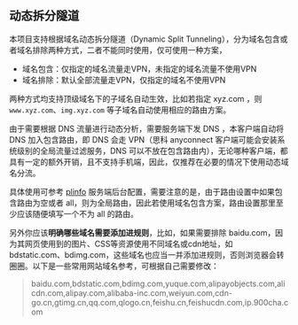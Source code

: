 ## 动态拆分隧道

本项目支持根据域名动态拆分隧道（Dynamic Split Tunneling），分为域名包含或者域名排除两种方式，二者不能同时使用，仅可使用一种方案，

- 域名包含：仅指定的域名流量走VPN，未指定的域名流量不使用VPN
- 域名排除：默认全部流量走VPN，仅指定的域名不使用VPN

两种方式均支持顶级域名下的子域名自动生效，比如若指定 xyz.com ，则 `www.xyz.com`、`img.xyz.com` 等子域名自动使用相应的路由方案。

由于需要根据 DNS 流量进行动态分析，需要服务端下发 DNS ，本客户端自动将 DNS 加入包含路由，即 DNS 会走 VPN（思科 anyconnect 客户端可能会安装系统级别的全局流量过滤服务，DNS 可以不放在包含路由内），无论哪种客户端，都具有一定的额外开销，且不支持手机端，因此，仅推荐在必要的情况下使用动态域名分流。

具体使用可参考 [plinfo](https://github.com/bjdgyc/plinfo) 服务端后台配置，需要注意的是，由于路由设置中如果包含路由为空或者 all，则为全局路由，因此若使用域名包含方案，路由设置那里至少应该随便填写一个不为 all 的路由。

另外你应该**明确哪些域名需要添加进规则**，比如，如果需要排除 baidu.com，因为其网页使用到的图片、CSS等资源使用不同域名或cdn地址，如 bdstatic.com、bdimg.com，这些域名也应当一并添加进规则，否则浏览器会转圈圈。以下是一些常用网站域名参考，可根据自己需要修改：

> baidu.com,bdstatic.com,bdimg.com,yuque.com,alipayobjects.com,alicdn.com,alipay.com,alibaba-inc.com,weiyun.com,cdn-go.cn,gtimg.cn,qq.com,qlogo.cn,feishu.cn,feishucdn.com,ip.900cha.com

